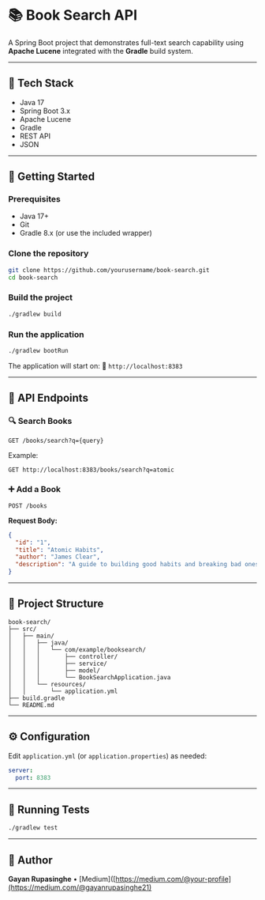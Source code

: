 
# 📚 Book Search API

A Spring Boot project that demonstrates full-text search capability using **Apache Lucene** integrated with the **Gradle** build system.

---

## 🔧 Tech Stack

- Java 17
- Spring Boot 3.x
- Apache Lucene
- Gradle
- REST API
- JSON

---

## 🚀 Getting Started

### Prerequisites

- Java 17+
- Git
- Gradle 8.x (or use the included wrapper)

### Clone the repository

```bash
git clone https://github.com/yourusername/book-search.git
cd book-search
````

### Build the project

```bash
./gradlew build
```

### Run the application

```bash
./gradlew bootRun
```

The application will start on:
📍 `http://localhost:8383`

---

## 📖 API Endpoints

### 🔍 Search Books

```
GET /books/search?q={query}
```

Example:

```
GET http://localhost:8383/books/search?q=atomic
```

### ➕ Add a Book

```
POST /books
```

**Request Body:**

```json
{
  "id": "1",
  "title": "Atomic Habits",
  "author": "James Clear",
  "description": "A guide to building good habits and breaking bad ones."
}
```

---

## 📁 Project Structure

```
book-search/
├── src/
│   ├── main/
│   │   ├── java/
│   │   │   └── com/example/booksearch/
│   │   │       ├── controller/
│   │   │       ├── service/
│   │   │       ├── model/
│   │   │       └── BookSearchApplication.java
│   │   └── resources/
│   │       └── application.yml
├── build.gradle
└── README.md
```

---

## ⚙️ Configuration

Edit `application.yml` (or `application.properties`) as needed:

```yaml
server:
  port: 8383
```

---

## 🧪 Running Tests

```bash
./gradlew test
```

---

## 👤 Author

**Gayan Rupasinghe**
• [Medium]([https://medium.com/@your-profile](https://medium.com/@gayanrupasinghe21)

```
